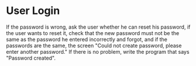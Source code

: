 # User Login
If the password is wrong, ask the user whether he can reset his password, if the user wants to reset it, check that the new password must not be the same as the password he entered incorrectly and forgot, and if the passwords are the same, the screen "Could not create password, please enter another password." If there is no problem, write the program that says "Password created".